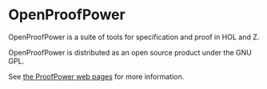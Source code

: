 OpenProofPower
==============

OpenProofPower is a suite of tools for specification and proof in HOL and Z.

OpenProofPower is distributed as an open source product under the GNU GPL.

See [the ProofPower web pages](http://www.lemma-one.com/Proofpower) for more information.
